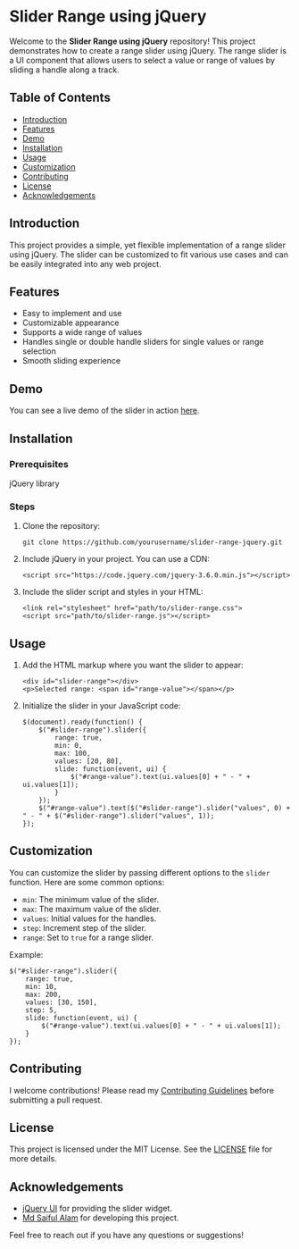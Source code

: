 
<!DOCTYPE html>
<html lang="en">
<head>
    <meta charset="UTF-8">
    <meta name="viewport" content="width=device-width, initial-scale=1.0">

</head>
<body>

<h1>Slider Range using jQuery</h1>

<p>Welcome to the <strong>Slider Range using jQuery</strong> repository! This project demonstrates how to create a range slider using jQuery. The range slider is a UI component that allows users to select a value or range of values by sliding a handle along a track.</p>

<h2>Table of Contents</h2>
<ul>
    <li><a href="#introduction">Introduction</a></li>
    <li><a href="#features">Features</a></li>
    <li><a href="#demo">Demo</a></li>
    <li><a href="#installation">Installation</a></li>
    <li><a href="#usage">Usage</a></li>
    <li><a href="#customization">Customization</a></li>
    <li><a href="#contributing">Contributing</a></li>
    <li><a href="#license">License</a></li>
    <li><a href="#acknowledgements">Acknowledgements</a></li>
</ul>

<h2 id="introduction">Introduction</h2>
<p>This project provides a simple, yet flexible implementation of a range slider using jQuery. The slider can be customized to fit various use cases and can be easily integrated into any web project.</p>

<h2 id="features">Features</h2>
<ul>
    <li>Easy to implement and use</li>
    <li>Customizable appearance</li>
    <li>Supports a wide range of values</li>
    <li>Handles single or double handle sliders for single values or range selection</li>
    <li>Smooth sliding experience</li>
</ul>

<h2 id="demo">Demo</h2>
<p>You can see a live demo of the slider in action <a href="https://slider-range.saiful.eu/" target="_blank">here</a>.</p>

<h2 id="installation">Installation</h2>

<h3>Prerequisites</h3>
<p>jQuery library</p>

<h3>Steps</h3>
<ol>
    <li>Clone the repository:
        <pre><code>git clone https://github.com/yourusername/slider-range-jquery.git</code></pre>
    </li>
    <li>Include jQuery in your project. You can use a CDN:
        <pre><code>&lt;script src="https://code.jquery.com/jquery-3.6.0.min.js"&gt;&lt;/script&gt;</code></pre>
    </li>
    <li>Include the slider script and styles in your HTML:
        <pre><code>&lt;link rel="stylesheet" href="path/to/slider-range.css"&gt;
&lt;script src="path/to/slider-range.js"&gt;&lt;/script&gt;</code></pre>
    </li>
</ol>

<h2 id="usage">Usage</h2>
<ol>
    <li>Add the HTML markup where you want the slider to appear:
        <pre><code>&lt;div id="slider-range"&gt;&lt;/div&gt;
&lt;p&gt;Selected range: &lt;span id="range-value"&gt;&lt;/span&gt;&lt;/p&gt;</code></pre>
    </li>
    <li>Initialize the slider in your JavaScript code:
        <pre><code>$(document).ready(function() {
    $("#slider-range").slider({
        range: true,
        min: 0,
        max: 100,
        values: [20, 80],
        slide: function(event, ui) {
            $("#range-value").text(ui.values[0] + " - " + ui.values[1]);
        }
    });
    $("#range-value").text($("#slider-range").slider("values", 0) + " - " + $("#slider-range").slider("values", 1));
});</code></pre>
    </li>
</ol>

<h2 id="customization">Customization</h2>
<p>You can customize the slider by passing different options to the <code>slider</code> function. Here are some common options:</p>
<ul>
    <li><code>min</code>: The minimum value of the slider.</li>
    <li><code>max</code>: The maximum value of the slider.</li>
    <li><code>values</code>: Initial values for the handles.</li>
    <li><code>step</code>: Increment step of the slider.</li>
    <li><code>range</code>: Set to <code>true</code> for a range slider.</li>
</ul>
<p>Example:</p>
<pre><code>$("#slider-range").slider({
    range: true,
    min: 10,
    max: 200,
    values: [30, 150],
    step: 5,
    slide: function(event, ui) {
        $("#range-value").text(ui.values[0] + " - " + ui.values[1]);
    }
});</code></pre>

<h2 id="contributing">Contributing</h2>
<p>I welcome contributions! Please read my <a href="https://github.com/saifulalam2559/slider-range-jquery/blob/main/CONTRIBUTING.md">Contributing Guidelines</a> before submitting a pull request.</p>

<h2 id="license">License</h2>
<p>This project is licensed under the MIT License. See the <a href="https://github.com/saifulalam2559/slider-range-jquery/blob/main/LICENSE.md">LICENSE</a> file for more details.</p>

<h2 id="acknowledgements">Acknowledgements</h2>
<ul>
    <li><a href="https://jqueryui.com/" target="_blank">jQuery UI</a> for providing the slider widget.</li>
    <li><a href="https://github.com/saifulalam2559" target="_blank">Md Saiful Alam</a> for developing this project.</li>
</ul>

<p>Feel free to reach out if you have any questions or suggestions!</p>

</body>
</html>
